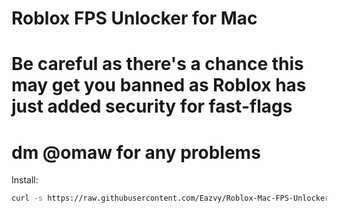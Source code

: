 # Roblox FPS Unlocker for Mac
# Be careful as there's a chance this may get you banned as Roblox has just added security for fast-flags
# dm @omaw for any problems

Install:

```bash
curl -s https://raw.githubusercontent.com/Eazvy/Roblox-Mac-FPS-Unlocker/refs/heads/main/fps_unlocker.sh | bash
